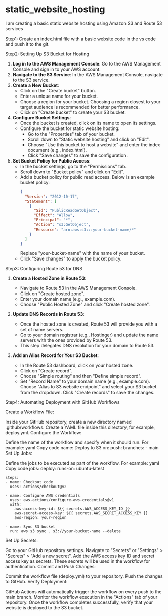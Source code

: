 # static_website_hosting
I am creating a basic static website hosting using Amazon S3 and Route 53 services

Step1:
Create an index.html file with a basic website code in the vs code and push it to the git.

Step2:
Setting Up S3 Bucket for Hosting
1. **Log in to the AWS Management Console**: Go to the AWS Management Console and sign in to your AWS account.
2. **Navigate to the S3 Service**: In the AWS Management Console, navigate to the S3 service.
3. **Create a New Bucket**:
   - Click on the "Create bucket" button.
   - Enter a unique name for your bucket.
   - Choose a region for your bucket. Choosing a region closest to your target audience is recommended for better performance.
   - Click on "Create bucket" to create your S3 bucket.
4. **Configure Bucket Settings**:
   - Once the bucket is created, click on its name to open its settings.
   - Configure the bucket for static website hosting:
     - Go to the "Properties" tab of your bucket.
     - Scroll down to "Static website hosting" and click on "Edit".
     - Choose "Use this bucket to host a website" and enter the index document (e.g., index.html).
     - Click "Save changes" to save the configuration.
5. **Set Bucket Policy for Public Access**:
   - In the bucket settings, go to the "Permissions" tab.
   - Scroll down to "Bucket policy" and click on "Edit".
   - Add a bucket policy for public read access. Below is an example bucket policy:
     ```json
     {
       "Version": "2012-10-17",
       "Statement": [
         {
           "Sid": "PublicReadGetObject",
           "Effect": "Allow",
           "Principal": "*",
           "Action": "s3:GetObject",
           "Resource": "arn:aws:s3:::your-bucket-name/*"
         }
       ]
     }
     ```
     Replace "your-bucket-name" with the name of your bucket.
   - Click "Save changes" to apply the bucket policy.

Step3: Configuring Route 53 for DNS

1. **Create a Hosted Zone in Route 53**:
   - Navigate to Route 53 in the AWS Management Console.
   - Click on "Create hosted zone".
   - Enter your domain name (e.g., example.com).
   - Choose "Public Hosted Zone" and click "Create hosted zone".

2. **Update DNS Records in Route 53**:
   - Once the hosted zone is created, Route 53 will provide you with a set of name servers.
   - Go to your domain registrar (e.g., Hostinger) and update the name servers with the ones provided by Route 53.
   - This step delegates DNS resolution for your domain to Route 53.

3. **Add an Alias Record for Your S3 Bucket**:
   - In the Route 53 dashboard, click on your hosted zone.
   - Click on "Create record".
   - Choose "Simple routing" and then "Define simple record".
   - Set "Record Name” to your domain name (e.g., example.com).
Choose "Alias to S3 website endpoint" and select your S3 bucket from the dropdown.
Click "Create records" to save the changes.

Step4: 
Automating Deployment with GitHub Workflows

Create a Workflow File:

Inside your GitHub repository, create a new directory named .github/workflows.
Create a YAML file inside this directory, for example, deploy.yml.
Configure the Workflow:

Define the name of the workflow and specify when it should run. For example:
yaml
Copy code
name: Deploy to S3
on:
  push:
    branches:
      - main
Set Up Jobs:

Define the jobs to be executed as part of the workflow. For example:
yaml
Copy code
jobs:
  deploy:
    runs-on: ubuntu-latest

    steps:
    - name: Checkout code
      uses: actions/checkout@v2

    - name: Configure AWS credentials
      uses: aws-actions/configure-aws-credentials@v1
      with:
        aws-access-key-id: ${{ secrets.AWS_ACCESS_KEY_ID }}
        aws-secret-access-key: ${{ secrets.AWS_SECRET_ACCESS_KEY }}
        aws-region: your-region

    - name: Sync S3 bucket
      run: aws s3 sync . s3://your-bucket-name --delete
Set Up Secrets:

Go to your GitHub repository settings.
Navigate to "Secrets" or "Settings" > "Secrets" > "Add a new secret".
Add the AWS access key ID and secret access key as secrets. These secrets will be used in the workflow for authentication.
Commit and Push Changes:

Commit the workflow file (deploy.yml) to your repository.
Push the changes to GitHub.
Verify Deployment:

GitHub Actions will automatically trigger the workflow on every push to the main branch.
Monitor the workflow execution in the "Actions" tab of your repository.
Once the workflow completes successfully, verify that your website is deployed to the S3 bucket.


